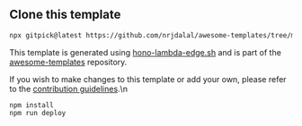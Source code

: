 ## Clone this template

```bash
npx gitpick@latest https://github.com/nrjdalal/awesome-templates/tree/main/hono-apps/hono-lambda-edge
```

This template is generated using [hono-lambda-edge.sh](https://github.com/nrjdalal/awesome-templates/blob/main/.github/.scripts/hono-lambda-edge.sh) and is part of the [awesome-templates](https://github.com/nrjdalal/awesome-templates) repository.

If you wish to make changes to this template or add your own, please refer to the [contribution guidelines](https://github.com/nrjdalal/awesome-templates?tab=readme-ov-file#contributing).\n
```
npm install
npm run deploy
```
